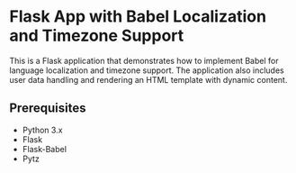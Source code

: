 # Flask App with Babel Localization and Timezone Support

This is a Flask application that demonstrates how to implement Babel for language localization and timezone support. The application also includes user data handling and rendering an HTML template with dynamic content.

## Prerequisites

- Python 3.x
- Flask
- Flask-Babel
- Pytz

